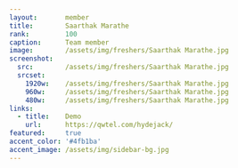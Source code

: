 ```yaml
---
layout:       member
title:        Saarthak Marathe
rank:         100
caption:      Team member
image:        /assets/img/freshers/Saarthak Marathe.jpg
screenshot:
  src:        /assets/img/freshers/Saarthak Marathe.jpg
  srcset:
    1920w:    /assets/img/freshers/Saarthak Marathe.jpg
    960w:     /assets/img/freshers/Saarthak Marathe.jpg
    480w:     /assets/img/freshers/Saarthak Marathe.jpg
links:
  - title:    Demo
    url:      https://qwtel.com/hydejack/
featured:     true
accent_color: '#4fb1ba'
accent_image: /assets/img/sidebar-bg.jpg
---
```

